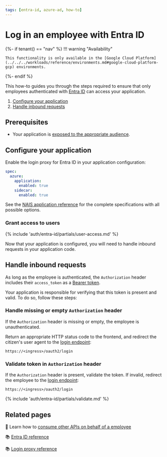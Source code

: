 ```yaml
---
tags: [entra-id, azure-ad, how-to]
---
```


# Log in an employee with Entra ID

{%- if tenant() == "nav" %}
!!! warning "Availability"

    This functionality is only available in the [Google Cloud Platform](../../../workloads/reference/environments.md#google-cloud-platform-gcp) environments.
{%- endif %}

This how-to guides you through the steps required to ensure that only employees authenticated with [Entra ID](../README.md) can access your application.

1. [Configure your application](#configure-your-application)
1. [Handle inbound requests](#handle-inbound-requests)

## Prerequisites

- Your application is [exposed to the appropriate audience](../../../workloads/application/how-to/expose.md).

## Configure your application

Enable the login proxy for Entra ID in your application configuration:

```yaml title="app.yaml"
spec:
  azure:
    application:
      enabled: true
    sidecar:
      enabled: true
```

See the [NAIS application reference](../../../workloads/application/reference/application-spec.md#azuresidecar) for the complete specifications with all possible options.

### Grant access to users

{% include 'auth/entra-id/partials/user-access.md' %}

Now that your application is configured, you will need to handle inbound requests in your application code.

## Handle inbound requests

As long as the employee is authenticated, the `Authorization` header includes their `access_token` as a [Bearer token](../../explanations/README.md#bearer-token).

Your application is responsible for verifying that this token is present and valid. To do so, follow these steps:

### Handle missing or empty `Authorization` header

If the `Authorization` header is missing or empty, the employee is unauthenticated.

Return an appropriate HTTP status code to the frontend, and redirect the citizen's user agent to the [login endpoint]:

```
https://<ingress>/oauth2/login
```

### Validate token in `Authorization` header

If the `Authorization` header is present, validate the token.
If invalid, redirect the employee to the [login endpoint]:

```
https://<ingress>/oauth2/login
```

{% include 'auth/entra-id/partials/validate.md' %}

## Related pages

:dart: Learn how to [consume other APIs on behalf of a employee](consume-obo.md)

:books: [Entra ID reference](../reference/README.md)

:books: [Login proxy reference](../../reference/README.md#login-proxy)

[login endpoint]: ../../reference/README.md#login-endpoint
